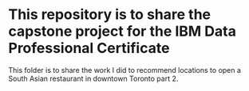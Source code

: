 # This repository is to share the capstone project for the IBM Data Professional Certificate
This folder is to share the work I did to recommend locations to open a South Asian restaurant in downtown Toronto part 2.
